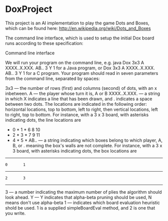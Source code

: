 DoxProject
==========
This project is an AI implementation to play the game Dots and Boxes, which can be found here: 
http://en.wikipedia.org/wiki/Dots_and_Boxes

The command line interface, which is used to setup the initial Dox board runs according to these specification:

Command line interface

We will run your program on the command line, e.g.
java Dox 3x3 A XXXX..X.XXX. AB.. 3 Y 1
for a Java program, or
Dox 3x3 A XXXX..X.XXX. AB.. 3 Y 1
for a C program.
Your program should read in seven parameters from the command line, separated by spaces:

3x3 — the number of rows (first) and columns (second) of dots, with an x inbetween.
A — the player whose turn it is, A or B
XXXX..X.XXX. — a string in which X indicates a line that has been drawn, and . indicates a space between two dots. The locations are indicated in the following order: horizontal locations, top to bottom, left to right, then vertical locations, left to right, top to bottom. For instance, with a 3 x 3 board, with asterisks indicating dots, the line locations are
*  0	*	1	*
6	 	8	 	10
*	2	*	3	*
7	 	9	 	11
*	4	*	5	*
AB.. — a string indicating which boxes belong to which player, A, B, or . meaning the box's walls are not complete. For instance, with a 3 x 3 board, with asterisks indicating dots, the box locations are
*	 	*	 	*
 	0	 	1
*	 	*	 	*
 	2	 	3	 
*	 	*	 	*
3 — a number indicating the maximum number of plies the algorithm should look ahead.
Y — Y indicates that alpha-beta pruning should be used, N means don't use alpha-beta
1 — indicates which board evaluation heuristic shold be used. 1 is a supplied simpleBoardEval method, and 2 is one that you write.

